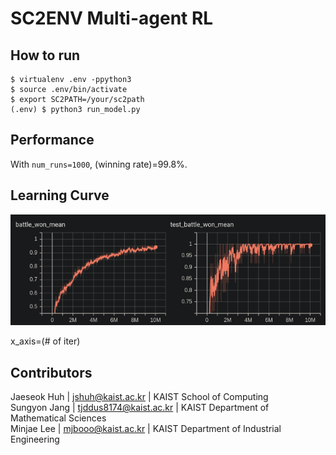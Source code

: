 # SC2ENV Multi-agent RL

## How to run
```buildoutcfg
$ virtualenv .env -ppython3
$ source .env/bin/activate
$ export SC2PATH=/your/sc2path
(.env) $ python3 run_model.py 
```
## Performance
With `num_runs=1000`, (winning rate)=99.8%.

## Learning Curve 
![SMIX](img/learning_curve.png)  
  
x_axis=(# of iter)

## Contributors
Jaeseok Huh | jshuh@kaist.ac.kr | KAIST School of Computing  
Sungyon Jang | tjddus8174@kaist.ac.kr | KAIST Department of Mathematical Sciences  
Minjae Lee | mjbooo@kaist.ac.kr | KAIST Department of Industrial Engineering  


 


